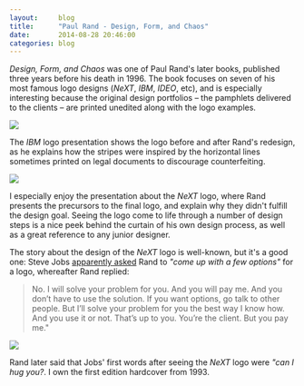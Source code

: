 ```yaml
---
layout:     blog
title:      "Paul Rand - Design, Form, and Chaos"
date:       2014-08-28 20:46:00
categories: blog
---
```


*Design, Form, and Chaos* was one of Paul Rand's later books, published three years before his death in 1996. The book focuses on seven of his most famous logo designs (*NeXT*, *IBM*, *IDEO*, etc), and is especially interesting because the original design portfolios – the pamphlets delivered to the clients – are printed unedited along with the logo examples.

<div class="wide-750">
  <img src="{% asset_path blog/books/designformandchaos1.jpg %}" />
</div>

The *IBM* logo presentation shows the logo before and after Rand's redesign, as he explains how the stripes were inspired by the horizontal lines sometimes printed on legal documents to discourage counterfeiting.

<div class="wide-750">
  <img src="{% asset_path blog/books/designformandchaos2.jpg %}" />
</div>

I especially enjoy the presentation about the *NeXT* logo, where Rand presents the precursors to the final logo, and explain why they didn't fulfill the design goal. Seeing the logo come to life through a number of design steps is a nice peek behind the curtain of his own design process, as well as a great reference to any junior designer.

The story about the design of the *NeXT* logo is well-known, but it's a good one: Steve Jobs [apparently asked](http://kottke.org/10/04/1993-steve-jobs-inverview-about-paul-rand) Rand to *"come up with a few options"* for a logo, whereafter Rand replied: 

> No. I will solve your problem for you. And you will pay me. And you don’t have to use the solution. If you want options, go talk to other people. But I’ll solve your problem for you the best way I know how. And you use it or not. That’s up to you. You’re the client. But you pay me."

<div class="wide-750">
  <img src="{% asset_path blog/books/designformandchaos3.jpg %}" />
</div>

 Rand later said that Jobs' first words after seeing the *NeXT* logo were *"can I hug you?*. I own the first edition hardcover from 1993.
